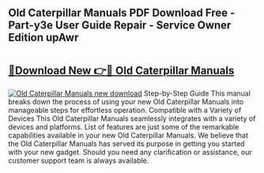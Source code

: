 ## Old Caterpillar Manuals PDF Download Free - Part-y3e User Guide Repair - Service Owner Edition upAwr

# <h2><a href="http://cf18167.oget.top/?id=Old+Caterpillar+Manuals">🔗Download New 👉🔴 Old Caterpillar Manuals</a></h2>

[![Old Caterpillar Manuals new download](https://i.imgur.com/5g1atiW.png)](http://cf18167.oget.top/?id=Old+Caterpillar+Manuals)
Step-by-Step Guide This manual breaks down the process of using your new Old Caterpillar Manuals into manageable steps for effortless operation. Compatible with a Variety of Devices This Old Caterpillar Manuals seamlessly integrates with a variety of devices and platforms. List of features are just some of the remarkable capabilities available in your new Old Caterpillar Manuals. We believe that the Old Caterpillar Manuals has served its purpose in getting you started with your new gadget. Should you need any clarification or assistance, our customer support team is always available.
